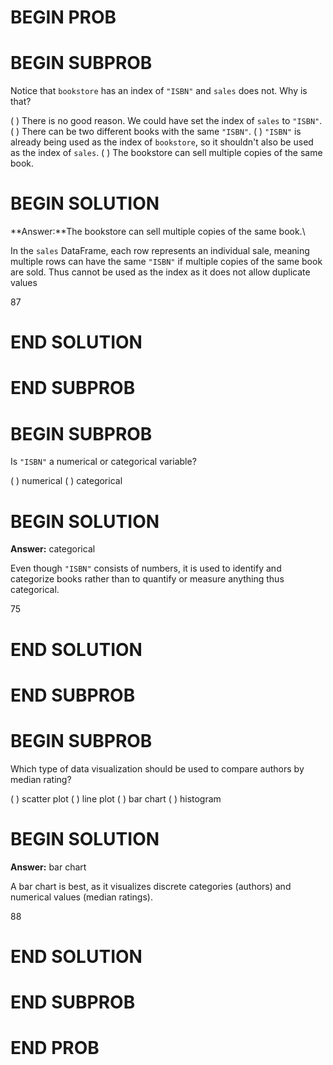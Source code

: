 # BEGIN PROB

# BEGIN SUBPROB

Notice that `bookstore` has an index of `"ISBN"` and `sales` does not.
Why is that?

( ) There is no good reason. We could have set the index of `sales` to
`"ISBN"`.
( ) There can be two different books with the same `"ISBN"`.
( ) `"ISBN"` is already being used as the index of `bookstore`, so it
shouldn't also be used as the index of `sales`.
( ) The bookstore can sell multiple copies of the same book.

# BEGIN SOLUTION

**Answer:**The bookstore can sell multiple copies of the same book.\

In the `sales` DataFrame, each row represents an individual sale, meaning multiple rows can have the same `"ISBN"` if multiple copies of the same book are sold. Thus cannot be used as the index as it does not allow duplicate values

<average>87</average>

# END SOLUTION

# END SUBPROB

# BEGIN SUBPROB

Is `"ISBN"` a numerical or categorical variable?

( ) numerical 
( ) categorical

# BEGIN SOLUTION

**Answer:** categorical

Even though `"ISBN"` consists of numbers, it is used to identify and categorize books rather than to quantify or measure anything thus categorical.

<average>75</average>

# END SOLUTION

# END SUBPROB

# BEGIN SUBPROB

Which type of data visualization should be used to compare authors by
median rating?

( ) scatter plot 
( ) line plot 
( ) bar chart 
( ) histogram

# BEGIN SOLUTION

**Answer:** bar chart

 A bar chart is best, as it visualizes discrete categories (authors) and numerical values (median ratings).
 
<average>88</average>

# END SOLUTION

# END SUBPROB

# END PROB